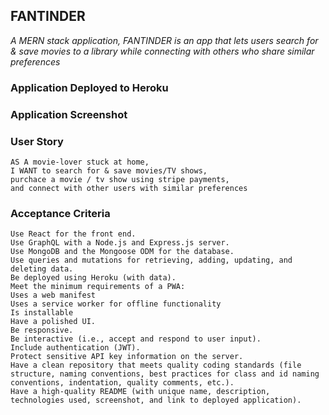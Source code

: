 ## FANTINDER

*A MERN stack application, FANTINDER is an app that lets users search for & save movies to a library while connecting with others who share similar preferences*

### Application Deployed to Heroku


### Application Screenshot


### User Story

```text
AS A movie-lover stuck at home, 
I WANT to search for & save movies/TV shows,
purchace a movie / tv show using stripe payments,
and connect with other users with similar preferences
```

### Acceptance Criteria

```text
Use React for the front end.
Use GraphQL with a Node.js and Express.js server.
Use MongoDB and the Mongoose ODM for the database.
Use queries and mutations for retrieving, adding, updating, and deleting data.
Be deployed using Heroku (with data).
Meet the minimum requirements of a PWA:
Uses a web manifest
Uses a service worker for offline functionality
Is installable
Have a polished UI.
Be responsive.
Be interactive (i.e., accept and respond to user input).
Include authentication (JWT).
Protect sensitive API key information on the server.
Have a clean repository that meets quality coding standards (file structure, naming conventions, best practices for class and id naming conventions, indentation, quality comments, etc.).
Have a high-quality README (with unique name, description, technologies used, screenshot, and link to deployed application).
```